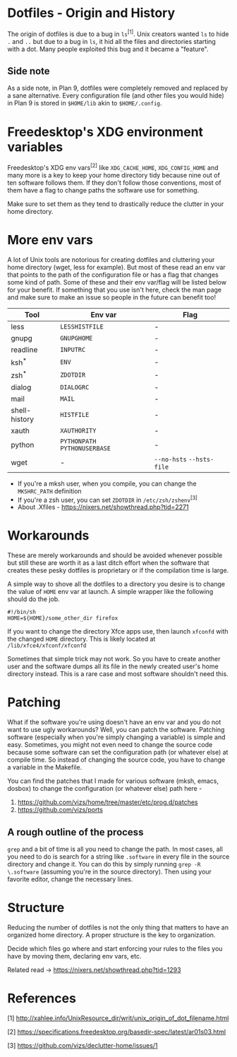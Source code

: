 # Dotfiles - Origin and History
The origin of dotfiles is due to a bug in `ls`<sup>[1]</sup>. Unix creators wanted
`ls` to hide `.` and `..` but due to a bug in `ls`, it hid all the files
and directories starting with a dot.
Many people exploited this bug and it became a "feature".

## Side note
As a side note, in Plan 9, dotfiles were completely removed and replaced
by a sane alternative. Every configuration file (and other files you would hide)
in Plan 9 is stored in `$HOME/lib` akin to `$HOME/.config`.

# Freedesktop's XDG environment variables
Freedesktop's XDG env vars<sup>[2]</sup> like `XDG_CACHE_HOME`,
`XDG_CONFIG_HOME` and many more is a key to keep
your home directory tidy because nine out of ten
software follows them. If they don't follow those
conventions, most of them have a flag to change
paths the software use for something.

Make sure to set them as they tend to drastically reduce
the clutter in your home directory.

# More env vars
A lot of Unix tools are notorious for creating dotfiles and cluttering your
home directory (wget, less for example). But most of these read an env var
that points to the path of the configuration file or has a flag that
changes some kind of path. Some of these and their
env var/flag will be listed below for your benefit. If something that you use
isn't here, check the man page and make sure to make an issue so people
in the future can benefit too!

| Tool                  | Env var                       | Flag                      |
|-----------------------|-------------------------------|---------------------------|
| less                  | `LESSHISTFILE`                | -                         |
| gnupg                 | `GNUPGHOME`                   | -                         |
| readline              | `INPUTRC`                     | -                         |
| ksh<sup>*</sup>       | `ENV`                         | -                         |
| zsh<sup>*</sup>       | `ZDOTDIR`                     | -                         |
| dialog                | `DIALOGRC`                    | -                         |
| mail                  | `MAIL`                        | -                         |
| shell-history         | `HISTFILE`                    | -                         |
| xauth                 | `XAUTHORITY`                  | -                         |
| python                | `PYTHONPATH` `PYTHONUSERBASE` | -                         |
| wget                  | -                             | `--no-hsts` `--hsts-file` |

- If you're a mksh user, when you compile, you can change the `MKSHRC_PATH` definition
- If you're a zsh user, you can set `ZDOTDIR` in `/etc/zsh/zshenv`<sup>[3]</sup>
- About .Xfiles - https://nixers.net/showthread.php?tid=2271

# Workarounds
These are merely workarounds and should be avoided whenever possible
but still these are worth it as a last ditch effort when the software
that creates these pesky dotfiles is proprietary or if the compilation
time is large.

A simple way to shove all the dotfiles to a directory you desire is
to change the value of `HOME` env var at launch. A simple wrapper
like the following should do the job.

```
#!/bin/sh
HOME=${HOME}/some_other_dir firefox
```

If you want to change the directory Xfce apps use, then launch
`xfconfd` with the changed `HOME` directory. This is likely located
at `/lib/xfce4/xfconf/xfconfd`

Sometimes that simple trick may not work. So you have
to create another user and the software dumps all its file in the newly created
user's home directory instead. This is a rare case and most software
shouldn't need this.

# Patching
What if the software you're using doesn't have an env var and you do not want to use
ugly workarounds? Well, you can patch the software. Patching
software (especially when you're simply changing a variable) is simple and easy.
Sometimes, you might not even need to change the source code because
some software can set the configuration path (or whatever else) at
compile time. So instead of changing the source code, you have to change a
variable in the Makefile.

You can find the patches that I made for various software (mksh, emacs, dosbox) to change
the configuration (or whatever else) path here -
1. https://github.com/vizs/home/tree/master/etc/prog.d/patches
2. https://github.com/vizs/ports

## A rough outline of the process
`grep` and a bit of time is all you need to change the path. In most cases, all
you need to do is search for a string like `.software` in every file in the
source directory and change it. You can do this by simply running
`grep -R \.software` (assuming you're in the source directory). Then using your
favorite editor, change the necessary lines.

# Structure
Reducing the number of dotfiles is not the only
thing that matters to have an organized home directory.
A proper structure is the key to organization.

Decide which files go where and start enforcing your
rules to the files you have by moving them, declaring
env vars, etc.

Related read -> https://nixers.net/showthread.php?tid=1293

# References
[1] http://xahlee.info/UnixResource_dir/writ/unix_origin_of_dot_filename.html

[2] https://specifications.freedesktop.org/basedir-spec/latest/ar01s03.html

[3] https://github.com/vizs/declutter-home/issues/1
